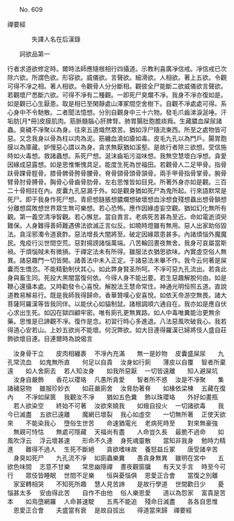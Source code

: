 ﻿　　No. 609

禪要經

　　　　失譯人名在后漢錄


　　訶欲品第一

行者求道欲修定時。爾時法師應隨根相行四攝道。示教利喜廣凈信戒。凈信戒已次除六欲。所謂色欲。形容欲。威儀欲。言聲欲。細滑欲。人相欲。著上五欲。令觀可得不凈之相。著人相欲。令觀骨人分分斷相。觀彼全尸能斷二欲威儀欲言聲欲。若觀壞尸悉斷六欲。可得不凈有二種觀。一即死尸臭爛不凈。我身不凈亦復如是。如是觀已心生厭患。取是相已至閑靜處山澤冢間空舍樹下。自觀不凈處處可得。系心身中不令馳散。二者聞法憶想。分別自觀身中三十六物。發毛爪齒涕淚涎唾。汗垢肪[月*冊]皮膜肌肉。筋脈髓腦心肝脾腎。肺胃腸肚胞膽痰癊。生藏膿血屎尿諸蟲。臭穢不凈聚以為身。往來五道熾然眾苦。猶如浮尸隨流東西。所至之處物皆可惡。又念我身以骨為柱以肉為泥。筋纏血澆如瘡如毒。皮毛九孔以為門戶。腸胃胞膜以為庫藏。妒慢惡心謂以為身。貪求無厭猶如溪壑。是故行者除三欲想。受信施時如火毒想。救諸蟲想。系死尸想。涎沫齒垢污滋味想。我無空慧壞白凈想。貪愛因緣成惡露想。如是思惟慚愧具足。能度生死為世福田。若觀骨人二足甲骨。指骨趺骨踝骨脛骨。膝骨髀骨胯骨腰骨。脊骨頸骨頭骨頷骨。兩手甲骨指骨掌骨。腕骨臂骨肘骨膊骨。胸骨心骨齒骨肋骨。左右思惟皆如目見。所著外身亦如是觀。三百二十骨相拄在內。皮囊九孔惡漏于外。如是觀身猶如死尸為鬼所起。行來語默常是死尸。即于我身作死尸想。青瘀想膖脹想膿爛想破壞想血涂想食殘想蟲出想骨鎖想分離想腐敗想世界眾生無可樂想。若心恐怖。應作因緣虛妄空觀。猶如幻化無所有觀。第一義空清凈智觀。若心懈怠。當自責言。老病死苦甚為至近。命如電逝須臾難保。人身難得善師難遇佛法欲滅正言似反。如曉時燈雖有無用。惡人出家助俗毀法。貪淫邪濁令道衰酢。惡法增長大闇將至。破定因緣眾患甚多。內諸煩惱外魔魔民。鬼疫行災世間空荒。惡對揚謗諸惱萬端。八苦輪回晝夜無舍。我身可哀屬當斯禍。于煩惱賊未有微損。于禪定法未有所得。雖服法衣猶思欲味。內實虛空俗人無異。諸惡趣門一切皆開。諸善法中未入正定。于諸惡法未畢不作。我今云何著是屎囊而生憍恣。不能精勤制伏其心。如此弊身賢圣所呵。不凈可惡九孔流出。若貪此身與畜生同。死投大黑闇當復何依。今得人身不能出要。若生惡趣解脫何由。如是鞭心還攝本處。又時勸發令心喜悅。解脫法王慧命常住。神通光明恒照五道。直說道教易解易行。既是我師我得歸命。香華贊嘆心安喜悅。如依天帝游空無畏。諸大菩薩阿羅漢等皆我同伴。以能伏心如貓制鼠。諸根調順六通自在。我亦如是應自伏心求出生死。如囚在獄四顧牢密。唯有廁孔更無異路。如人中毒唯糞能治更無余藥。思惟是已諦觀不凈。復作是念。初習行時心多進退。八法惡風吹破我心。我若得道心安若山。上妙五欲尚不能壞。何況弊欲。如大目連得羅漢已婦將伎人盛自莊飾欲壞目連。目連爾時為說偈言

　汝身骨干立　　皮肉相纏裹
　不凈內充滿　　無一是妙物
　皮囊盛屎尿　　九孔常流血
　如鬼無所直　　何足以自貴
　汝身如行廁　　薄皮以自覆
　智者所棄遠　　如人舍廁去
　若人知汝身　　如我所惡厭
　一切皆遠離　　知人避屎坑
　汝身自嚴飾　　香花以瓔珞
　凡愚所貪愛　　智者所不惑
　汝是不凈聚　　集諸穢惡物
　雖服珍妙衣　　如莊嚴廁舍
　汝脅肋著脊　　如椽依梁棟
　五藏在復內　　不凈如屎篋
　我觀汝不凈　　猶如五色糞
　飾以珠瓔珞　　外好如畫瓶
　若人欲染空　　終始不可著
　汝欲來嬈我　　如蛾自投火
　一切諸欲毒　　我今已滅盡
　五欲已遠離　　魔網已壞裂
　我心如虛空　　一切無所著
　正使天欲來　　不能染我心
　墮俗生世苦　　命速猶電光
　老病死時至　　對來無豪強
　無親可恃怙　　無處可隱藏
　天福尚有盡　　人命豈久長
　最脆不過命　　如風吹浮云
　浮云壞甚速　　形命不久連
　身死魂靈散　　當知非我身
　勉時力精進　　難得不過人
　生死不斷絕　　貪欲嗜味故
　養怒益丘冢　　唐受諸辛苦
　身臭如死尸　　九孔流不凈
　如廁蟲樂糞　　愚貪身無異
　雖明在宮中　　五欲色味間
　志意不甘樂　　常思幽隱禪
　晝夜觀窗牖　　有天叉手言
　時至今可行　　眾伎皆睡眠
　世間不足樂　　恒與憂惱俱
　恩愛正合會　　當復之別離
　家室轉相哭　　不知死所趣
　慧人見苦諦　　是故行學道
　世間歡日少　　憂惱甚太多
　安由得此苦　　自作不由他
　俗人樂恩愛　　道以為怨家
　富貴是苦本　　如鳥墮網羅
　人命甚速駛　　五馬不能追
　殘命日滅盡　　各各自思惟
　恩愛正合會　　夫盛當有衰
　是故自拔出　　得道當來歸　禪要經
